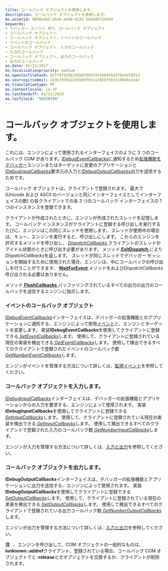 ```yaml
---
title: コールバック オブジェクトを使用します。
description: コールバック オブジェクトを使用します。
ms.assetid: 9090a465-b6ab-4e99-8155-b0abdb729468
keywords:
- デバッガー エンジン API、コールバック オブジェクト
- コールバック オブジェクト
- コールバック オブジェクト、イベントのコールバック
- イベントのコールバック
- コールバック オブジェクト、入力のコールバック
- 入力のコールバック
- コールバック オブジェクト、出力のコールバック
- 出力のコールバック
ms.date: 05/23/2017
ms.localizationpriority: medium
ms.openlocfilehash: 02ff9f920b156b9f66374fe084502d78edd79313
ms.sourcegitcommit: a33b7978e22d5bb9f65ca7056f955319049a2e4c
ms.translationtype: MT
ms.contentlocale: ja-JP
ms.lasthandoff: 01/31/2019
ms.locfileid: "56559794"
---
```

# <a name="using-callback-objects"></a>コールバック オブジェクトを使用します。


これには、エンジンによって使用されるインターフェイスのように 3 つのコールバック COM があります。[IDebugEventCallbacks](https://msdn.microsoft.com/library/windows/hardware/ff550550)に通知するため[拡張機能をデバッガー](debugger-extensions.md)エンジンまたはターゲットに変更のアプリケーションと[IDebugInputCallbacks](https://msdn.microsoft.com/library/windows/hardware/ff550785)要求元の入力と[IDebugOutputCallbacks](https://msdn.microsoft.com/library/windows/hardware/ff550801)出力を送信するためです。

コールバック オブジェクトは、クライアントで登録されます。 最大で (Unicode および ASCII のバージョンと同じインターフェイスとしてインターフェイスの数) の各クライアントでの各 3 つのコールバック インターフェイスの 1 つのインスタンスを登録できます。

クライアントが作成されたときに、エンジンが作成されたスレッドを記憶します。 コールバック インスタンスがクライアントに登録する呼び出しを実行するたびに、エンジンはこの同じスレッドを使用します。 スレッドが使用中の場合は、キュー、エンジンを実行すると、呼び出しにします。 これらのエンジンを許可するメソッドを呼び出し、 [ *DispatchCallbacks* ](https://msdn.microsoft.com/library/windows/hardware/ff541970)クライアントのスレッドがアイドル状態のときに呼び出す必要があります。 メソッド[ **ExitDispatch** ](https://msdn.microsoft.com/library/windows/hardware/ff543265)により*DispatchCallbacks*を返します。 スレッドが同じスレッドでデバッガー セッションを開始するために使用された場合、エンジンは、中にコールバックの呼び出しを行うことができます、 [ **WaitForEvent** ](https://msdn.microsoft.com/library/windows/hardware/ff561229)メソッドをおよび*DispatchCallbacks*呼び出される必要はありません。

メソッド[ **FlushCallbacks** ](https://msdn.microsoft.com/library/windows/hardware/ff545475)バッファリングされているすべての出力の出力のコールバックを送信するエンジンに指示します。

### <a name="span-ideventcallbacksspanspan-ideventcallbacksspanevent-callback-objects"></a><span id="event_callbacks"></span><span id="EVENT_CALLBACKS"></span>イベントのコールバック オブジェクト

[IDebugEventCallbacks](https://msdn.microsoft.com/library/windows/hardware/ff550550)インターフェイスは、デバッガーの拡張機能とのアプリケーションに通知する、エンジンによって使用[イベント](events.md#events)と、エンジンとターゲットを変更します。 実装**IDebugEventCallbacks**を使用してクライアントに登録できる[ *SetEventCallbacks*](https://msdn.microsoft.com/library/windows/hardware/ff556671)します。 使用して、クライアントに登録されている現在の実装を検出できる[ *GetEventCallbacks*](https://msdn.microsoft.com/library/windows/hardware/ff546601)します。 使用して検出できるすべてのクライアントで登録されたイベントのコールバック数[ *GetNumberEventCallbacks*](https://msdn.microsoft.com/library/windows/hardware/ff547896)します。

エンジンがイベントを管理する方法について詳しくは、[監視イベント](monitoring-events.md)を参照してください。

### <a name="span-idinputcallbacksspanspan-idinputcallbacksspaninput-callback-objects"></a><span id="input_callbacks"></span><span id="INPUT_CALLBACKS"></span>コールバック オブジェクトを入力します。

[IDebugInputCallbacks](https://msdn.microsoft.com/library/windows/hardware/ff550785)インターフェイスは、デバッガーの拡張機能とアプリケーションからの入力を要求する、エンジンによって使用されます。 実装**IDebugInputCallbacks**を使用してクライアントに登録できる[ *SetInputCallbacks*](https://msdn.microsoft.com/library/windows/hardware/ff556721)します。 使用して、クライアントに登録されている現在の実装を検出できる[ *GetInputCallbacks*](https://msdn.microsoft.com/library/windows/hardware/ff546892)します。 使用して検出できるすべてのクライアントで登録された入力のコールバック数[ *GetNumberInputCallbacks*](https://msdn.microsoft.com/library/windows/hardware/ff547923)します。

エンジンが入力を管理する方法について詳しくは、[入力と出力](using-input-and-output.md)を参照してください。

### <a name="span-idoutputcallbacksspanspan-idoutputcallbacksspanoutput-callback-objects"></a><span id="output_callbacks"></span><span id="OUTPUT_CALLBACKS"></span>コールバック オブジェクトを出力します。

**IDebugOutputCallbacks**インターフェイスは、デバッガーの拡張機能とアプリケーションに出力を送信する、エンジンによって使用されます。 実装**IDebugOutputCallbacks**を使用してクライアントに登録できる[ *SetOutputCallbacks*](https://msdn.microsoft.com/library/windows/hardware/ff556751)します。 使用して、クライアントに登録されている現在の実装を検出できる[ *GetOutputCallbacks*](https://msdn.microsoft.com/library/windows/hardware/ff548071)します。 使用して検出できるすべてのクライアントで登録されている出力コールバック数[ *GetNumberOutputCallbacks*](https://msdn.microsoft.com/library/windows/hardware/ff547931)します。

エンジンが出力を管理する方法について詳しくは、[入力と出力](using-input-and-output.md)を参照してください。

**注**   、エンジンを呼び出して、COM オブジェクトの一般的なものは、 **iunknown::addref**クライアント、登録されている場合、コールバック COM オブジェクトでと **:release**ときオブジェクトを交換するか、クライアントが削除されます。

 

 

 





